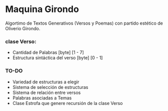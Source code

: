 # Maquina Girondo
Algortimo de Textos Generativos (Versos y Poemas) con partido estético de Oliverio Girondo. 

### clase Verso:

* Cantidad de Palabras [byte] [1 - 7]
* Estructura sintáctica del verso [byte] [0 - 1]

### TO-DO

* Variedad de estructuras a elegir
* Sistema de selección de estructuras
* Sistema de relación entre versos
* Palabras asociadas a Temas
* Clase Estrofa que genere recursión de la clase Verso
